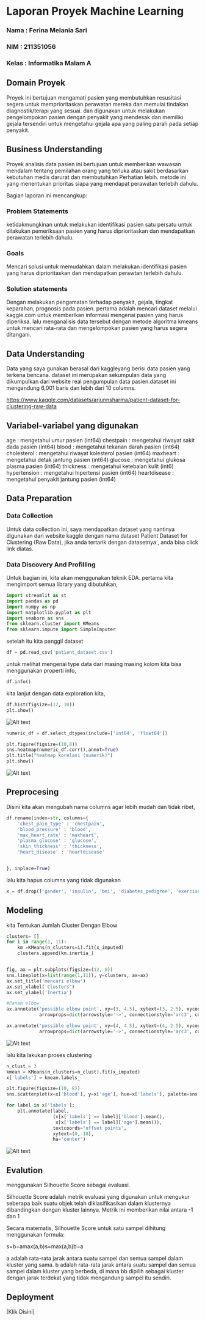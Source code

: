 # Laporan Proyek Machine Learning
### Nama : Ferina Melania Sari
### NIM : 211351056
### Kelas : Informatika Malam A

## Domain Proyek

Proyek ini bertujuan mengamati pasien yang membutuhkan resusitasi segera untuk memprioritaskan perawatan mereka dan memulai tindakan diagnostik/terapi yang sesuai. dan digunakan untuk melakukan pengelompokan pasien dengan penyakit yang mendesak dan memiliki gejala tersendiri untuk mengetahui gejala apa yang paling parah pada setiap penyakit.

## Business Understanding

Proyek analisis data pasien ini bertujuan untuk memberikan wawasan mendalam tentang pemilahan orang yang terluka atau sakit berdasarkan kebutuhan medis darurat dan membutuhkan Perhatian lebih. metode ini yang menentukan prioritas siapa yang mendapat perawatan terlebih dahulu. 

Bagian laporan ini mencangkup:

### Problem Statements

ketidakmungkinan untuk melakukan identifikasi pasien satu persatu untuk dilakukan pemeriksaan pasien yang harus diprioritaskan dan mendapatkan perawatan terlebih dahulu.

### Goals

Mencari solusi untuk memudahkan dalam melakukan identifikasi pasien yang harus diprioritaskan dan mendapatkan perawtan terlebih dahulu.

### Solution statements

Dengan melakukan pengamatan terhadap penyakit, gejala, tingkat keparahan, prognosis pada pasien. pertama adalah mencari dataset melalui kaggle.com untuk memberikan informasi mengenai pasien yang harus diperiksa. lalu menganalisis data tersebut dengan metode algoritma kmeans untuk mencari rata-rata dan mengelompokan pasien yang harus segera ditangani.

## Data Understanding

Data yang saya gunakan berasal dari kaggleyang berisi data pasien yang terkena bencana. dataset ini merupakan sekumpulan data yang dikumpulkan dari website real pengumpulan data pasien.dataset ini mengandung 6,001 baris dan lebih dari 10 columns.

https://www.kaggle.com/datasets/arjunnsharma/patient-dataset-for-clustering-raw-data

## Variabel-variabel yang digunakan

age : mengetahui umur pasien (int64)
chestpain : mengetahui riwayat sakit dada pasien (int64)
blood : mengetahui tekanan darah pasien (int64)
cholesterol : mengetahui riwayat kolesterol pasien (int64)
maxheart : mengetahui detak jantung pasien (int64)
glucose : mengetahui glukosa plasma pasien (int64)
thickness : mengetahui ketebalan kulit (int6)
hypertension : mengetahui hipertensi pasien (int64)
heartdisease : mengetahui penyakit jantung pasien (int64)

## Data Preparation

### Data Collection

Untuk data collection ini, saya mendapatkan dataset yang nantinya digunakan dari website kaggle dengan nama dataset Patient Dataset for Clustering (Raw Data), jika anda tertarik dengan datasetnya , anda bisa click link diatas.

### Data Discovery And Profilling

Untuk bagian ini, kita akan menggunakan teknik EDA.
pertama kita mengimport semua library yang dibutuhkan,

```python
import streamlit as st
import pandas as pd
import numpy as np
import matplotlib.pyplot as plt
import seaborn as sns
from sklearn.cluster import KMeans
from sklearn.impute import SimpleImputer
```
setelah itu kita panggil dataset 
```python
df = pd.read_csv('patient_dataset.csv')
```

untuk melihat mengenai type data dari masing masing kolom kita bisa menggunakan properti info,
```python
df.info()
```
kita lanjut dengan data exploration kita,
```python
df.hist(figsize=(12, 10))
plt.show()
```
![Alt text](eda1.png)

```python
numeric_df = df.select_dtypes(include=['int64', 'float64'])

plt.figure(figsize=(10,8))
sns.heatmap(numeric_df.corr(),annot=True)
plt.title("heatmap korelasi (numerik)")
plt.show()
```
![Alt text](eda2.png)

## Preprocesing 
Disini kita akan mengubah nama columns agar lebih mudah dan tidak ribet,
```python
df.rename(index=str, columns={
    'chest_pain_type' : 'chestpain',
    'blood_pressure' : 'blood',
    'max_heart_rate' : 'maxheart',
    'plasma_glucose' : 'glucose',
    'skin_thickness' : 'thickness',
    'heart_disease' : 'heartdisease'


}, inplace=True)
```

lalu kita hapus columns yang tidak digunakan 
```python
x = df.drop(['gender', 'insulin', 'bmi', 'diabetes_pedigree', 'exercise_angina', 'residence_type', 'smoking_status'], axis=1)
```

## Modeling
kita Tentukan Jumlah Cluster Dengan Elbow

```python
clusters= []
for i in range(1, 11):
    km =KMeans(n_clusters=i).fit(x_imputed)
    clusters.append(km.inertia_)


fig, ax = plt.subplots(figsize=(12, 8))
sns.lineplot(x=list(range(1,11)), y=clusters, ax=ax)
ax.set_title('mencari elbow')
ax.set_xlabel('Clusters')
ax.set_ylabel('Inertia')

#Panah elbow
ax.annotate('possible elbow point', xy=(3, 4.5), xytext=(3, 2.5), xycoords='data',
            arrowprops=dict(arrowstyle='->', connectionstyle='arc3', color='blue', lw=2))

ax.annotate('possible elbow point', xy=(4, 4.5), xytext=(4, 2.5), xycoords='data',
            arrowprops=dict(arrowstyle='->', connectionstyle='arc3', color='blue', lw=2))
```
![Alt text](elbow.png)

lalu kita lakukan proses clustering

```python
n_clust = 3
kmean = KMeans(n_clusters=n_clust).fit(x_imputed)
x['labels'] = kmean.labels_
```
```python
plt.figure(figsize=(10, 8))
sns.scatterplot(x=x['blood'], y=x['age'], hue=x['labels'], palette=sns.color_palette('hls', n_colors=n_clust))

for label in x['labels']:
    plt.annotate(label,
                 (x[x['labels'] == label]['blood'].mean(),
                  x[x['labels'] == label]['age'].mean()),
                 textcoords="offset points",
                 xytext=(0, 10),
                 ha='center')
```
![Alt text](cluster.png)

## Evalution

menggunakan Silhouette Score sebagai evaluasi.

Silhouette Score adalah metrik evaluasi yang digunakan untuk mengukur seberapa baik suatu objek telah diklasifikasikan dalam klusternya dibandingkan dengan kluster lainnya. Metrik ini memberikan nilai antara -1 dan 1

Secara matematis, Silhouette Score untuk satu sampel dihitung menggunakan formula:

s=b−amax⁡(a,b)s=max(a,b)b−a​

a adalah rata-rata jarak antara suatu sampel dan semua sampel dalam kluster yang sama.
b adalah rata-rata jarak antara suatu sampel dan semua sampel dalam kluster yang berbeda, di mana bb dipilih sebagai kluster dengan jarak terdekat yang tidak mengandung sampel itu sendiri.

## Deployment
[Klik Disini] 





